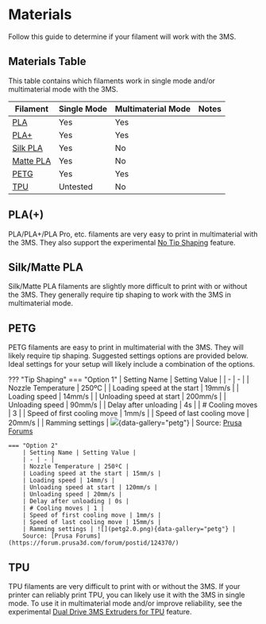 # Materials

Follow this guide to determine if your filament will work with the 3MS.

## Materials Table

This table contains which filaments work in single mode and/or multimaterial mode with the 3MS.

| Filament | Single Mode | Multimaterial Mode | Notes |
| - | - | - | - |
| [PLA](#pla) | Yes | Yes | |
| [PLA+](#pla) | Yes | Yes | |
| [Silk PLA](#silkmatte-pla) | Yes | No | |
| [Matte PLA](#silkmatte-pla) | Yes | No | |
| [PETG](#petg) | Yes | Yes | |
| [TPU](#tpu) | Untested | No | |

## PLA(+)

PLA/PLA+/PLA Pro, etc. filaments are very easy to print in multimaterial with the 3MS. They also support the experimental [No Tip Shaping](notip.md) feature.

## Silk/Matte PLA

Silk/Matte PLA filaments are slightly more difficult to print with or without the 3MS. They generally require tip shaping to work with the 3MS in multimaterial mode.

## PETG

PETG filaments are easy to print in multimaterial with the 3MS. They will likely require tip shaping. Suggested settings options are provided below. Ideal settings for your setup will likely include a combination of the options.

??? "Tip Shaping"
    === "Option 1"
        | Setting Name | Setting Value |
        | - | - |
        | Nozzle Temperature | 250ºC |
        | Loading speed at the start | 19mm/s |
        | Loading speed | 14mm/s |
        | Unloading speed at start | 200mm/s |
        | Unloading speed | 90mm/s |
        | Delay after unloading | 4s |
        | # Cooling moves | 3 |
        | Speed of first cooling move | 1mm/s |
        | Speed of last cooling move | 20mm/s |
        | Ramming settings | ![](petg1.0.png){data-gallery="petg"} |
        Source: [Prusa Forums](https://forum.prusa3d.com/forum/postid/382759/)

    === "Option 2"
        | Setting Name | Setting Value |
        | - | - |
        | Nozzle Temperature | 250ºC |
        | Loading speed at the start | 15mm/s |
        | Loading speed | 14mm/s |
        | Unloading speed at start | 120mm/s |
        | Unloading speed | 20mm/s |
        | Delay after unloading | 0s |
        | # Cooling moves | 1 |
        | Speed of first cooling move | 1mm/s |
        | Speed of last cooling move | 15mm/s |
        | Ramming settings | ![](petg2.0.png){data-gallery="petg"} |
        Source: [Prusa Forums](https://forum.prusa3d.com/forum/postid/124370/)

## TPU

TPU filaments are very difficult to print with or without the 3MS. If your printer can reliably print TPU, you can likely use it with the 3MS in single mode. To use it in multimaterial mode and/or improve reliability, see the experimental [Dual Drive 3MS Extruders for TPU](dualdrivetpu.md) feature.